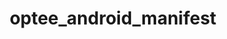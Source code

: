 ---
parent_project: optee
permalink: /engineering/projects/optee/optee_android_manifest/
project_link_name: optee_android_manifest
project_stats: 'true'
project_url: https://github.com/linaro-swg/optee_android_manifest
title: optee_android_manifest
image:
  featured: 'true'
  path: /assets/images/projects/op-tee.png
display: "false"
---